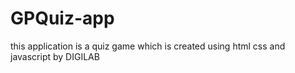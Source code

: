 # GPQuiz-app
this application is a quiz game which is created using html css and javascript by DIGILAB
